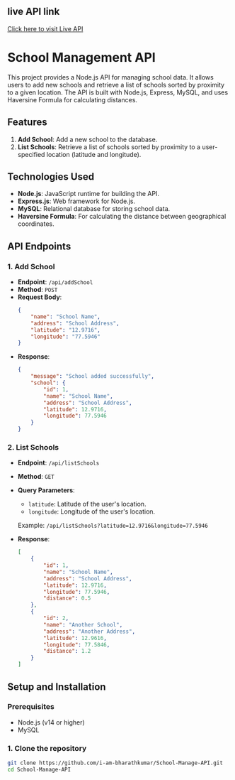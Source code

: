 ## live API link
[Click here to visit Live API](https://school-manage-api-1.onrender.com)

# School Management API

This project provides a Node.js API for managing school data. It allows users to add new schools and retrieve a list of schools sorted by proximity to a given location. The API is built with Node.js, Express, MySQL, and uses Haversine Formula for calculating distances.

## Features

1. **Add School**: Add a new school to the database.
2. **List Schools**: Retrieve a list of schools sorted by proximity to a user-specified location (latitude and longitude).

## Technologies Used

- **Node.js**: JavaScript runtime for building the API.
- **Express.js**: Web framework for Node.js.
- **MySQL**: Relational database for storing school data.
- **Haversine Formula**: For calculating the distance between geographical coordinates.

## API Endpoints

### 1. Add School
- **Endpoint**: `/api/addSchool`
- **Method**: `POST`
- **Request Body**:
    ```json
    {
        "name": "School Name",
        "address": "School Address",
        "latitude": "12.9716",
        "longitude": "77.5946"
    }
    ```
- **Response**:
    ```json
    {
        "message": "School added successfully",
        "school": {
            "id": 1,
            "name": "School Name",
            "address": "School Address",
            "latitude": 12.9716,
            "longitude": 77.5946
        }
    }
    ```

### 2. List Schools
- **Endpoint**: `/api/listSchools`
- **Method**: `GET`
- **Query Parameters**:
    - `latitude`: Latitude of the user's location.
    - `longitude`: Longitude of the user's location.
  
  Example: `/api/listSchools?latitude=12.9716&longitude=77.5946`

- **Response**:
    ```json
    [
        {
            "id": 1,
            "name": "School Name",
            "address": "School Address",
            "latitude": 12.9716,
            "longitude": 77.5946,
            "distance": 0.5
        },
        {
            "id": 2,
            "name": "Another School",
            "address": "Another Address",
            "latitude": 12.9616,
            "longitude": 77.5846,
            "distance": 1.2
        }
    ]
    ```

## Setup and Installation

### Prerequisites

- Node.js (v14 or higher)
- MySQL

### 1. Clone the repository
```bash
git clone https://github.com/i-am-bharathkumar/School-Manage-API.git
cd School-Manage-API
